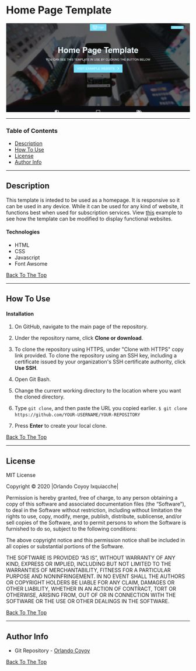 # Home Page Template

![Project Image](https://github.com/ocoyoyix/homepagetemplate/blob/master/img/pageScreenshot.png?raw=true)

---

### Table of Contents

- [Description](#description)
- [How To Use](#how-to-use)
- [License](#license)
- [Author Info](#author-info)

---

## Description

This template is inteded to be used as a homepage. It is responsive so it can be used in any device. While it can be used for any kind of website, it functions best when used for subscription services. View [this](https://ocoyoyix.github.io/netflixHomeClone/) example to see how the template can be modified to display functional websites.

#### Technologies

- HTML
- CSS
- Javascript
- Font Awsome

[Back To The Top](#home-page-template)

---

## How To Use

#### Installation

1. On GitHub, navigate to the main page of the repository.

2. Under the repository name, click **Clone or download**.

3. To clone the repository using HTTPS, under "Clone with HTTPS" copy link provided. To clone the repository using an SSH key, including a certificate issued by your organization's SSH certificate authority, click **Use SSH**.

4. Open Git Bash.

5. Change the current working directory to the location where you want the cloned directory.

6. Type `git clone`, and then paste the URL you copied earlier.
   `$ git clone https://github.com/YOUR-USERNAME/YOUR-REPOSITORY`

7. Press **Enter** to create your local clone.

[Back To The Top](#home-page-template)

---

## License

MIT License

Copyright © 2020 |Orlando Coyoy Ixquiacche|

Permission is hereby granted, free of charge, to any person obtaining a copy of this software and associated documentation files (the “Software”), to deal in the Software without restriction, including without limitation the rights to use, copy, modify, merge, publish, distribute, sublicense, and/or sell copies of the Software, and to permit persons to whom the Software is furnished to do so, subject to the following conditions:

The above copyright notice and this permission notice shall be included in all copies or substantial portions of the Software.

THE SOFTWARE IS PROVIDED “AS IS”, WITHOUT WARRANTY OF ANY KIND, EXPRESS OR IMPLIED, INCLUDING BUT NOT LIMITED TO THE WARRANTIES OF MERCHANTABILITY, FITNESS FOR A PARTICULAR PURPOSE AND NONINFRINGEMENT. IN NO EVENT SHALL THE AUTHORS OR COPYRIGHT HOLDERS BE LIABLE FOR ANY CLAIM, DAMAGES OR OTHER LIABILITY, WHETHER IN AN ACTION OF CONTRACT, TORT OR OTHERWISE, ARISING FROM, OUT OF OR IN CONNECTION WITH THE SOFTWARE OR THE USE OR OTHER DEALINGS IN THE SOFTWARE.

[Back To The Top](#home-page-template)

---

## Author Info

- Git Repository - [Orlando Coyoy](https://github.com/ocoyoyix)

[Back To The Top](#home-page-template)
